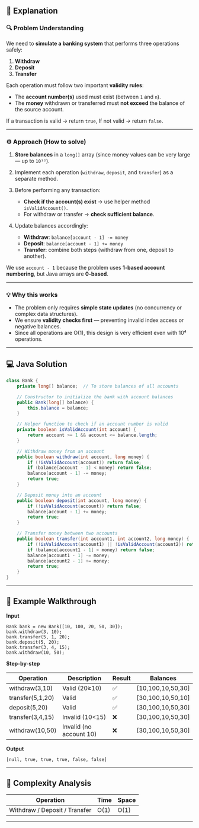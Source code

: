 ## 🧠 **Explanation**

### 🔍 Problem Understanding

We need to **simulate a banking system** that performs three operations safely:

1. **Withdraw**
2. **Deposit**
3. **Transfer**

Each operation must follow two important **validity rules**:

* The **account number(s)** used must exist (between `1` and `n`).
* The **money** withdrawn or transferred must **not exceed** the balance of the source account.

If a transaction is valid → return `true`,
If not valid → return `false`.

---

### ⚙️ **Approach (How to solve)**

1. **Store balances** in a `long[]` array (since money values can be very large — up to `10¹²`).
2. Implement each operation (`withdraw`, `deposit`, and `transfer`) as a separate method.
3. Before performing any transaction:

   * **Check if the account(s) exist** → use helper method `isValidAccount()`.
   * For withdraw or transfer → **check sufficient balance**.
4. Update balances accordingly:

   * **Withdraw**: `balance[account - 1] -= money`
   * **Deposit**: `balance[account - 1] += money`
   * **Transfer**: combine both steps (withdraw from one, deposit to another).

We use `account - 1` because the problem uses **1-based account numbering**, but Java arrays are **0-based**.

---

### 💡 **Why this works**

* The problem only requires **simple state updates** (no concurrency or complex data structures).
* We ensure **validity checks first** — preventing invalid index access or negative balances.
* Since all operations are O(1), this design is very efficient even with 10⁴ operations.

---

## 💻 **Java Solution**

```java
class Bank {
    private long[] balance;  // To store balances of all accounts

    // Constructor to initialize the bank with account balances
    public Bank(long[] balance) {
        this.balance = balance;
    }

    // Helper function to check if an account number is valid
    private boolean isValidAccount(int account) {
        return account >= 1 && account <= balance.length;
    }

    // Withdraw money from an account
    public boolean withdraw(int account, long money) {
        if (!isValidAccount(account)) return false;
        if (balance[account - 1] < money) return false;
        balance[account - 1] -= money;
        return true;
    }

    // Deposit money into an account
    public boolean deposit(int account, long money) {
        if (!isValidAccount(account)) return false;
        balance[account - 1] += money;
        return true;
    }

    // Transfer money between two accounts
    public boolean transfer(int account1, int account2, long money) {
        if (!isValidAccount(account1) || !isValidAccount(account2)) return false;
        if (balance[account1 - 1] < money) return false;
        balance[account1 - 1] -= money;
        balance[account2 - 1] += money;
        return true;
    }
}
```

---

## 🧩 **Example Walkthrough**

**Input**

```text
Bank bank = new Bank([10, 100, 20, 50, 30]);
bank.withdraw(3, 10);
bank.transfer(5, 1, 20);
bank.deposit(5, 20);
bank.transfer(3, 4, 15);
bank.withdraw(10, 50);
```

**Step-by-step**

| Operation        | Description             | Result | Balances          |
| ---------------- | ----------------------- | ------ | ----------------- |
| withdraw(3,10)   | Valid (20≥10)           | ✅      | [10,100,10,50,30] |
| transfer(5,1,20) | Valid                   | ✅      | [30,100,10,50,10] |
| deposit(5,20)    | Valid                   | ✅      | [30,100,10,50,30] |
| transfer(3,4,15) | Invalid (10<15)         | ❌      | [30,100,10,50,30] |
| withdraw(10,50)  | Invalid (no account 10) | ❌      | [30,100,10,50,30] |

**Output**

```
[null, true, true, true, false, false]
```

---

## 🧾 **Complexity Analysis**

| Operation                     | Time | Space |
| ----------------------------- | ---- | ----- |
| Withdraw / Deposit / Transfer | O(1) | O(1)  |

---

